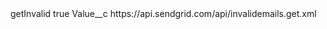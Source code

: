 <?xml version="1.0" encoding="UTF-8"?>
<CustomMetadata xmlns="http://soap.sforce.com/2006/04/metadata" xmlns:xsi="http://www.w3.org/2001/XMLSchema-instance" xmlns:xsd="http://www.w3.org/2001/XMLSchema">
    <label>getInvalid</label>
    <protected>true</protected>
    <values>
        <field>Value__c</field>
        <value xsi:type="xsd:string">https://api.sendgrid.com/api/invalidemails.get.xml</value>
    </values>
</CustomMetadata>
